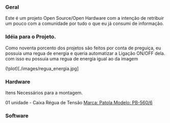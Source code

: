 ### Geral
Este é um projeto Open Source/Open Hardware com a intenção de retribuir um pouco com a comunidade por tudo o que eu já consumi de informação.


### Idéia para o Projeto.
Como noventa porcento dos projetos são feitos por conta de preguiça, eu possuia uma regua de energia e queria automatizar a Ligação ON/OFF dela. com isso eu possuia uma regua de energia igual ao da imagem

(!plot)[./images/regua_energia.jpg]



### Hardware
Itens Necessários para a montagem.

01 unidade - Caixa Régua de Tensão [Marca: Patola Modelo: PB-560/6](http://www.patola.com.br/index.php?route=product/product&product_id=66&search=PB+560%2F6)


### Software
